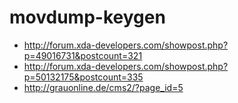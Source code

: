 # movdump-keygen

+ http://forum.xda-developers.com/showpost.php?p=49016731&postcount=321
+ http://forum.xda-developers.com/showpost.php?p=50132175&postcount=335
+ http://grauonline.de/cms2/?page_id=5
